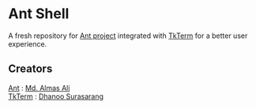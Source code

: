 # Ant Shell

A fresh repository for [Ant project](https://github.com/Almas-Ali/Ant) integrated with [TkTerm](https://github.com/dhanoosu/TkTerm) for a better user experience. 

## Creators

[Ant](https://github.com/Almas-Ali/Ant) : [Md. Almas Ali](https://www.linkedin.com/in/md-almasali/)
<br>
[TkTerm](https://github.com/dhanoosu/TkTerm) : [Dhanoo Surasarang](https://www.linkedin.com/in/dhanoosurasarang/)
